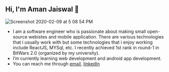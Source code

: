 ## Hi, I'm Aman Jaiswal 👋

![Screenshot 2020-02-09 at 5 08 54 PM](https://i.postimg.cc/dt6mZCQk/image-1.png)
- I am a software engineer who is passionate about making small open-source webistes and mobile application. There are various technologies that i usually work with but some technologies that i enjoy working include ReactJS, MYSql, etc. I recently achieved 1st rank in round-1 in BitWars 2.0 (organized by my university).
- I’m currently learning web development and android app development.
- You can reach me through [email](https://www.internshala.com), [linkedIn](https://www.internshala.com)

<!---
Amanjaiswal870/Amanjaiswal870 is a ✨ special ✨ repository because its `README.md` (this file) appears on your GitHub profile.
You can click the Preview link to take a look at your changes.
--->
